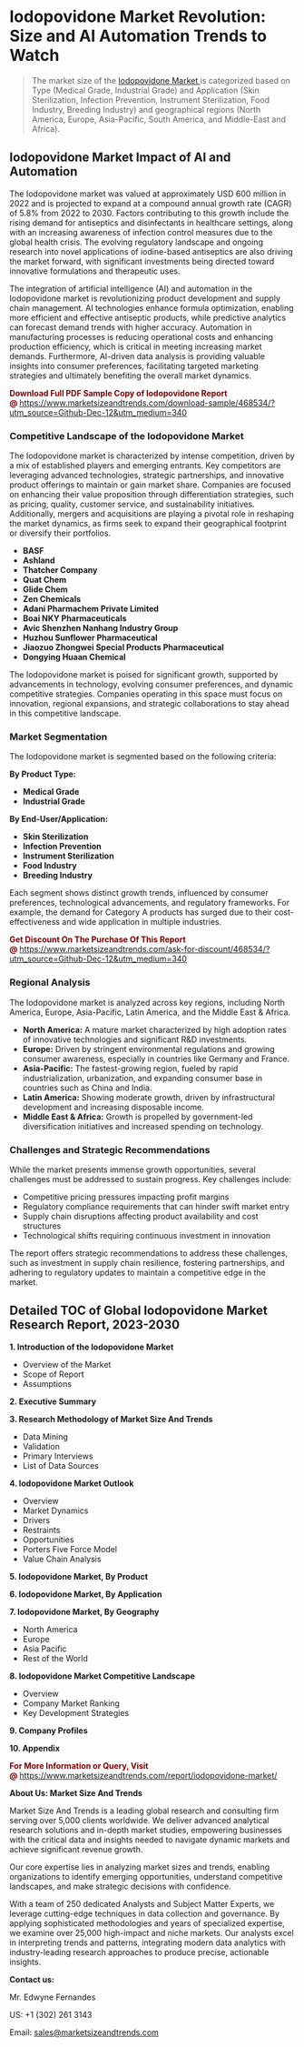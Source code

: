 <H1>Iodopovidone Market Revolution: Size and AI Automation Trends to Watch</H1><blockquote><p>The market size of the <a href="https://www.marketsizeandtrends.com/download-sample/468534/?utm_source=Github-Dec-12&amp;utm_medium=340" target="_blank">Iodopovidone Market </a>is categorized based on Type (Medical Grade, Industrial Grade) and Application (Skin Sterilization, Infection Prevention, Instrument Sterilization, Food Industry, Breeding Industry) and geographical regions (North America, Europe, Asia-Pacific, South America, and Middle-East and Africa).</p></blockquote><p><h2>Iodopovidone Market Impact of AI and Automation</h2><p>The Iodopovidone market was valued at approximately USD 600 million in 2022 and is projected to expand at a compound annual growth rate (CAGR) of 5.8% from 2022 to 2030. Factors contributing to this growth include the rising demand for antiseptics and disinfectants in healthcare settings, along with an increasing awareness of infection control measures due to the global health crisis. The evolving regulatory landscape and ongoing research into novel applications of iodine-based antiseptics are also driving the market forward, with significant investments being directed toward innovative formulations and therapeutic uses.</p><p>The integration of artificial intelligence (AI) and automation in the Iodopovidone market is revolutionizing product development and supply chain management. AI technologies enhance formula optimization, enabling more efficient and effective antiseptic products, while predictive analytics can forecast demand trends with higher accuracy. Automation in manufacturing processes is reducing operational costs and enhancing production efficiency, which is critical in meeting increasing market demands. Furthermore, AI-driven data analysis is providing valuable insights into consumer preferences, facilitating targeted marketing strategies and ultimately benefiting the overall market dynamics.</p></p><p><strong><span style="color: #800000;">Download Full PDF Sample Copy of Iodopovidone Report @</span>&nbsp;</strong><a href="https://www.marketsizeandtrends.com/download-sample/468534/?utm_source=Github-Dec-12&amp;utm_medium=340">https://www.marketsizeandtrends.com/download-sample/468534/?utm_source=Github-Dec-12&amp;utm_medium=340</a></p><h3>Competitive Landscape of the Iodopovidone Market</h3><p>The Iodopovidone market is characterized by intense competition, driven by a mix of established players and emerging entrants. Key competitors are leveraging advanced technologies, strategic partnerships, and innovative product offerings to maintain or gain market share. Companies are focused on enhancing their value proposition through differentiation strategies, such as pricing, quality, customer service, and sustainability initiatives. Additionally, mergers and acquisitions are playing a pivotal role in reshaping the market dynamics, as firms seek to expand their geographical footprint or diversify their portfolios.</p><p><strong><p><ul><li>BASF </li><li> Ashland </li><li> Thatcher Company </li><li> Quat Chem </li><li> Glide Chem </li><li> Zen Chemicals </li><li> Adani Pharmachem Private Limited </li><li> Boai NKY Pharmaceuticals </li><li> Avic Shenzhen Nanhang Industry Group </li><li> Huzhou Sunflower Pharmaceutical </li><li> Jiaozuo Zhongwei Special Products Pharmaceutical </li><li> Dongying Huaan Chemical</p></li></ul></p></strong></p><p>The Iodopovidone market is poised for significant growth, supported by advancements in technology, evolving consumer preferences, and dynamic competitive strategies. Companies operating in this space must focus on innovation, regional expansions, and strategic collaborations to stay ahead in this competitive landscape.</p><h3>Market Segmentation</h3><p>The Iodopovidone market is segmented based on the following criteria:</p><p><strong>By Product Type:</strong></p><p><strong><p><ul><li>Medical Grade </li><li> Industrial Grade</p></li></ul></p></strong></p><p><strong>By End-User/Application:</strong></p><p><strong><p><ul><li>Skin Sterilization </li><li> Infection Prevention </li><li> Instrument Sterilization </li><li> Food Industry </li><li> Breeding Industry</p></li></ul></p></strong></p><p>Each segment shows distinct growth trends, influenced by consumer preferences, technological advancements, and regulatory frameworks. For example, the demand for Category A products has surged due to their cost-effectiveness and wide application in multiple industries.</p><p><strong><span style="color: #800000;">Get Discount On The Purchase Of This Report @&nbsp;</span></strong><a href="https://www.marketsizeandtrends.com/ask-for-discount/468534/?utm_source=Github-Dec-12&amp;utm_medium=340">https://www.marketsizeandtrends.com/ask-for-discount/468534/?utm_source=Github-Dec-12&amp;utm_medium=340</a></p><h3>Regional Analysis</h3><p>The Iodopovidone market is analyzed across key regions, including North America, Europe, Asia-Pacific, Latin America, and the Middle East &amp; Africa.</p><ul><li><strong>North America:</strong> A mature market characterized by high adoption rates of innovative technologies and significant R&amp;D investments.</li><li><strong>Europe:</strong> Driven by stringent environmental regulations and growing consumer awareness, especially in countries like Germany and France.</li><li><strong>Asia-Pacific:</strong> The fastest-growing region, fueled by rapid industrialization, urbanization, and expanding consumer base in countries such as China and India.</li><li><strong>Latin America:</strong> Showing moderate growth, driven by infrastructural development and increasing disposable income.</li><li><strong>Middle East &amp; Africa:</strong> Growth is propelled by government-led diversification initiatives and increased spending on technology.</li></ul><h3>Challenges and Strategic Recommendations</h3><p>While the market presents immense growth opportunities, several challenges must be addressed to sustain progress. Key challenges include:</p><ul><li>Competitive pricing pressures impacting profit margins</li><li>Regulatory compliance requirements that can hinder swift market entry</li><li>Supply chain disruptions affecting product availability and cost structures</li><li>Technological shifts requiring continuous investment in innovation</li></ul><p>The report offers strategic recommendations to address these challenges, such as investment in supply chain resilience, fostering partnerships, and adhering to regulatory updates to maintain a competitive edge in the market.</p><h2>Detailed TOC of Global Iodopovidone Market Research Report, 2023-2030</h2><p><strong>1. Introduction of the Iodopovidone Market</strong></p><ul><li>Overview of the Market</li><li>Scope of Report</li><li>Assumptions&nbsp;</li></ul><p><strong>2. Executive Summary</strong></p><p><strong>3. Research Methodology of <strong>Market Size And Trends</strong></strong></p><ul><li>Data Mining</li><li>Validation</li><li>Primary Interviews</li><li>List of Data Sources&nbsp;</li></ul><p><strong>4. Iodopovidone Market Outlook</strong></p><ul><li>Overview</li><li>Market Dynamics</li><li>Drivers</li><li>Restraints</li><li>Opportunities</li><li>Porters Five Force Model</li><li>Value Chain Analysis&nbsp;</li></ul><p><strong>5. Iodopovidone Market, By Product</strong></p><p><strong>6. Iodopovidone Market, By Application</strong></p><p><strong>7. Iodopovidone Market, By Geography</strong></p><ul><li>North America</li><li>Europe</li><li>Asia Pacific</li><li>Rest of the World&nbsp;</li></ul><p><strong>8. Iodopovidone Market Competitive Landscape</strong></p><ul><li>Overview</li><li>Company Market Ranking</li><li>Key Development Strategies&nbsp;</li></ul><p><strong>9. Company Profiles</strong></p><p><strong>10. Appendix</strong></p><p><strong><span style="color: #800000;">For More Information or Query, Visit @&nbsp;</span></strong><a href="https://www.marketsizeandtrends.com/report/iodopovidone-market/">https://www.marketsizeandtrends.com/report/iodopovidone-market/</a></p><p></p><p><strong>About Us:&nbsp;Market Size And Trends</strong></p><p>Market Size And Trends&nbsp;is a leading global research and consulting firm serving over 5,000 clients worldwide. We deliver advanced analytical research solutions and in-depth market studies, empowering businesses with the critical data and insights needed to navigate dynamic markets and achieve significant revenue growth.</p><p>Our core expertise lies in analyzing market sizes and trends, enabling organizations to identify emerging opportunities, understand competitive landscapes, and make strategic decisions with confidence.</p><p>With a team of 250 dedicated Analysts and Subject Matter Experts, we leverage cutting-edge techniques in data collection and governance. By applying sophisticated methodologies and years of specialized expertise, we examine over 25,000 high-impact and niche markets. Our analysts excel in interpreting trends and patterns, integrating modern data analytics with industry-leading research approaches to produce precise, actionable insights.</p><p><strong>Contact us:</strong></p><p>Mr. Edwyne Fernandes</p><p>US: +1 (302) 261 3143</p><p>Email: <a href="mailto:sales@marketsizeandtrends.com">sales@marketsizeandtrends.com</a>&nbsp;</p>
